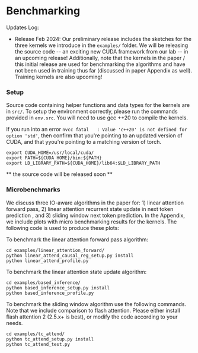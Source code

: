 
# Benchmarking

Updates Log:
- Release Feb 2024: Our preliminary release includes the sketches for the three kernels we introduce in the ```examples/``` folder. We will be releasing the source code -- an exciting new CUDA framework from our lab -- in an upcoming release! Additionally, note that the kernels in the paper / this initial release are used for benchmarking the algorithms and have not been used in training thus far (discussed in paper Appendix as well). Training kernels are also upcoming!


### Setup

Source code containing helper functions and data types for the kernels are in ```src/```. To setup the environment correctly, please run the commands provided in ```env.src```.
You will need to use gcc ++20 to compile the kernels.

If you run into an error ```nvcc fatal   : Value 'c++20' is not defined for option 'std'```, then confirm that you're pointing to an updated version of CUDA, and that yyou're pointing to a matching version of torch.
```
export CUDA_HOME=/usr/local/cuda/
export PATH=${CUDA_HOME}/bin:${PATH} 
export LD_LIBRARY_PATH=${CUDA_HOME}/lib64:$LD_LIBRARY_PATH
```
** the source code will be released soon **


### Microbenchmarks

We discuss three IO-aware algorithms in the paper for: 1) linear attention forward pass, 2) linear attention recurrent state update in next token prediction , and 3) sliding window next token prediction. In the Appendix, we include plots with micro benchmarking results for the kernels. The following code is used to produce these plots:


To benchmark the linear attention forward pass algorithm:
```
cd examples/linear_attention_forward/
python linear_attend_causal_reg_setup.py install
python linear_attend_profile.py
```

To benchmark the linear attention state update algorithm:
```
cd examples/based_inference/
python based_inference_setup.py install
python based_inference_profile.py
```

To benchmark the sliding window algorithm use the following commands. Note that we include comparison to flash attention. Please either install flash attention 2 (2.5.x+ is best), or modify the code according to your needs.
```
cd examples/tc_attend/
python tc_attend_setup.py install
python tc_attend_test.py
```

